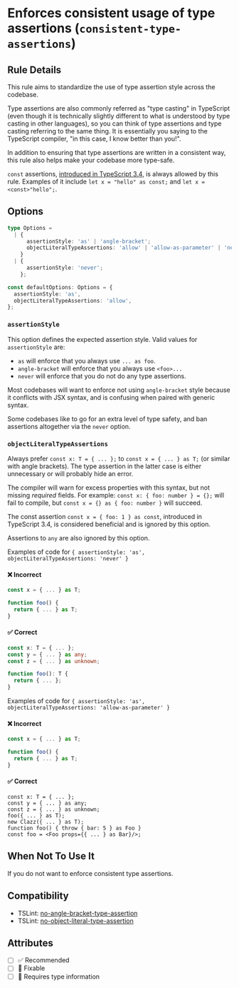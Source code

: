 # Enforces consistent usage of type assertions (`consistent-type-assertions`)

## Rule Details

This rule aims to standardize the use of type assertion style across the codebase.

Type assertions are also commonly referred as "type casting" in TypeScript (even though it is technically slightly different to what is understood by type casting in other languages), so you can think of type assertions and type casting referring to the same thing. It is essentially you saying to the TypeScript compiler, "in this case, I know better than you!".

In addition to ensuring that type assertions are written in a consistent way, this rule also helps make your codebase more type-safe.

`const` assertions, [introduced in TypeScript 3.4](https://www.typescriptlang.org/docs/handbook/release-notes/typescript-3-4.html#const-assertions), is always allowed by this rule. Examples of it include `let x = "hello" as const;` and `let x = <const>"hello";`.

## Options

```ts
type Options =
  | {
      assertionStyle: 'as' | 'angle-bracket';
      objectLiteralTypeAssertions: 'allow' | 'allow-as-parameter' | 'never';
    }
  | {
      assertionStyle: 'never';
    };

const defaultOptions: Options = {
  assertionStyle: 'as',
  objectLiteralTypeAssertions: 'allow',
};
```

### `assertionStyle`

This option defines the expected assertion style. Valid values for `assertionStyle` are:

- `as` will enforce that you always use `... as foo`.
- `angle-bracket` will enforce that you always use `<foo>...`
- `never` will enforce that you do not do any type assertions.

Most codebases will want to enforce not using `angle-bracket` style because it conflicts with JSX syntax, and is confusing when paired with generic syntax.

Some codebases like to go for an extra level of type safety, and ban assertions altogether via the `never` option.

### `objectLiteralTypeAssertions`

Always prefer `const x: T = { ... };` to `const x = { ... } as T;` (or similar with angle brackets). The type assertion in the latter case is either unnecessary or will probably hide an error.

The compiler will warn for excess properties with this syntax, but not missing _required_ fields. For example: `const x: { foo: number } = {};` will fail to compile, but `const x = {} as { foo: number }` will succeed.

The const assertion `const x = { foo: 1 } as const`, introduced in TypeScript 3.4, is considered beneficial and is ignored by this option.

Assertions to `any` are also ignored by this option.

Examples of code for `{ assertionStyle: 'as', objectLiteralTypeAssertions: 'never' }`

<!--tabs-->

#### ❌ Incorrect

```ts
const x = { ... } as T;

function foo() {
  return { ... } as T;
}
```

#### ✅ Correct

```ts
const x: T = { ... };
const y = { ... } as any;
const z = { ... } as unknown;

function foo(): T {
  return { ... };
}
```

<!--/tabs-->

Examples of code for `{ assertionStyle: 'as', objectLiteralTypeAssertions: 'allow-as-parameter' }`

<!--tabs-->

#### ❌ Incorrect

```ts
const x = { ... } as T;

function foo() {
  return { ... } as T;
}
```

#### ✅ Correct

```tsx
const x: T = { ... };
const y = { ... } as any;
const z = { ... } as unknown;
foo({ ... } as T);
new Clazz({ ... } as T);
function foo() { throw { bar: 5 } as Foo }
const foo = <Foo props={{ ... } as Bar}/>;
```

<!--/tabs-->

## When Not To Use It

If you do not want to enforce consistent type assertions.

## Compatibility

- TSLint: [no-angle-bracket-type-assertion](https://palantir.github.io/tslint/rules/no-angle-bracket-type-assertion/)
- TSLint: [no-object-literal-type-assertion](https://palantir.github.io/tslint/rules/no-object-literal-type-assertion/)

## Attributes

- [ ] ✅ Recommended
- [ ] 🔧 Fixable
- [ ] 💭 Requires type information
